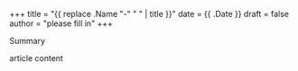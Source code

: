 +++
title = "{{ replace .Name "-" " " | title }}"
date = {{ .Date }}
draft = false
author = "please fill in"
+++

Summary

<!--more-->

article content
